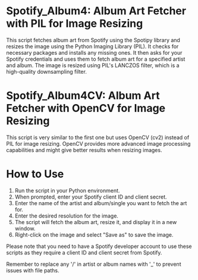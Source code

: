 # Spotify_Album4: Album Art Fetcher with PIL for Image Resizing

This script fetches album art from Spotify using the Spotipy library and resizes the image using the Python Imaging Library (PIL). It checks for necessary packages and installs any missing ones. It then asks for your Spotify credentials and uses them to fetch album art for a specified artist and album. The image is resized using PIL's LANCZOS filter, which is a high-quality downsampling filter.

# Spotify_Album4CV: Album Art Fetcher with OpenCV for Image Resizing

This script is very similar to the first one but uses OpenCV (cv2) instead of PIL for image resizing. OpenCV provides more advanced image processing capabilities and might give better results when resizing images.

# How to Use

1. Run the script in your Python environment.
2. When prompted, enter your Spotify client ID and client secret.
3. Enter the name of the artist and album/single you want to fetch the art for.
4. Enter the desired resolution for the image.
5. The script will fetch the album art, resize it, and display it in a new window.
6. Right-click on the image and select "Save as" to save the image.

Please note that you need to have a Spotify developer account to use these scripts as they require a client ID and client secret from Spotify.

Remember to replace any '/' in artist or album names with '_' to prevent issues with file paths.